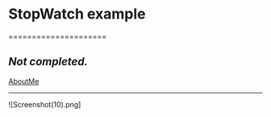 # StopWatch example
=====================

_Not completed._
---------------------------------------------------

[AboutMe](https://github.com/rex28/About-Me)

---------------------------------------------------

![Screenshot(10).png]
